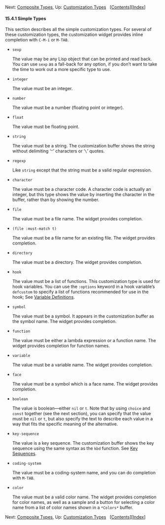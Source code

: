 <!-- This is the GNU Emacs Lisp Reference Manual
corresponding to Emacs version 27.2.

Copyright (C) 1990-1996, 1998-2021 Free Software Foundation,
Inc.

Permission is granted to copy, distribute and/or modify this document
under the terms of the GNU Free Documentation License, Version 1.3 or
any later version published by the Free Software Foundation; with the
Invariant Sections being "GNU General Public License," with the
Front-Cover Texts being "A GNU Manual," and with the Back-Cover
Texts as in (a) below.  A copy of the license is included in the
section entitled "GNU Free Documentation License."

(a) The FSF's Back-Cover Text is: "You have the freedom to copy and
modify this GNU manual.  Buying copies from the FSF supports it in
developing GNU and promoting software freedom." -->

<!-- Created by GNU Texinfo 6.7, http://www.gnu.org/software/texinfo/ -->

Next: [Composite Types](Composite-Types.html), Up: [Customization Types](Customization-Types.html)   \[[Contents](index.html#SEC_Contents "Table of contents")]\[[Index](Index.html "Index")]

#### 15.4.1 Simple Types

This section describes all the simple customization types. For several of these customization types, the customization widget provides inline completion with `C-M-i` or `M-TAB`.

*   `sexp`

    The value may be any Lisp object that can be printed and read back. You can use `sexp` as a fall-back for any option, if you don’t want to take the time to work out a more specific type to use.

*   `integer`

    The value must be an integer.

*   `number`

    The value must be a number (floating point or integer).

*   `float`

    The value must be floating point.

*   `string`

    The value must be a string. The customization buffer shows the string without delimiting ‘`"`’ characters or ‘`\`’ quotes.

*   `regexp`

    Like `string` except that the string must be a valid regular expression.

*   `character`

    The value must be a character code. A character code is actually an integer, but this type shows the value by inserting the character in the buffer, rather than by showing the number.

*   `file`

    The value must be a file name. The widget provides completion.

*   `(file :must-match t)`

    The value must be a file name for an existing file. The widget provides completion.

*   `directory`

    The value must be a directory. The widget provides completion.

*   `hook`

    The value must be a list of functions. This customization type is used for hook variables. You can use the `:options` keyword in a hook variable’s `defcustom` to specify a list of functions recommended for use in the hook; See [Variable Definitions](Variable-Definitions.html).

*   `symbol`

    The value must be a symbol. It appears in the customization buffer as the symbol name. The widget provides completion.

*   `function`

    The value must be either a lambda expression or a function name. The widget provides completion for function names.

*   `variable`

    The value must be a variable name. The widget provides completion.

*   `face`

    The value must be a symbol which is a face name. The widget provides completion.

*   `boolean`

    The value is boolean—either `nil` or `t`. Note that by using `choice` and `const` together (see the next section), you can specify that the value must be `nil` or `t`, but also specify the text to describe each value in a way that fits the specific meaning of the alternative.

*   `key-sequence`

    The value is a key sequence. The customization buffer shows the key sequence using the same syntax as the `kbd` function. See [Key Sequences](Key-Sequences.html).

*   `coding-system`

    The value must be a coding-system name, and you can do completion with `M-TAB`.

*   `color`

    The value must be a valid color name. The widget provides completion for color names, as well as a sample and a button for selecting a color name from a list of color names shown in a `*Colors*` buffer.

Next: [Composite Types](Composite-Types.html), Up: [Customization Types](Customization-Types.html)   \[[Contents](index.html#SEC_Contents "Table of contents")]\[[Index](Index.html "Index")]
